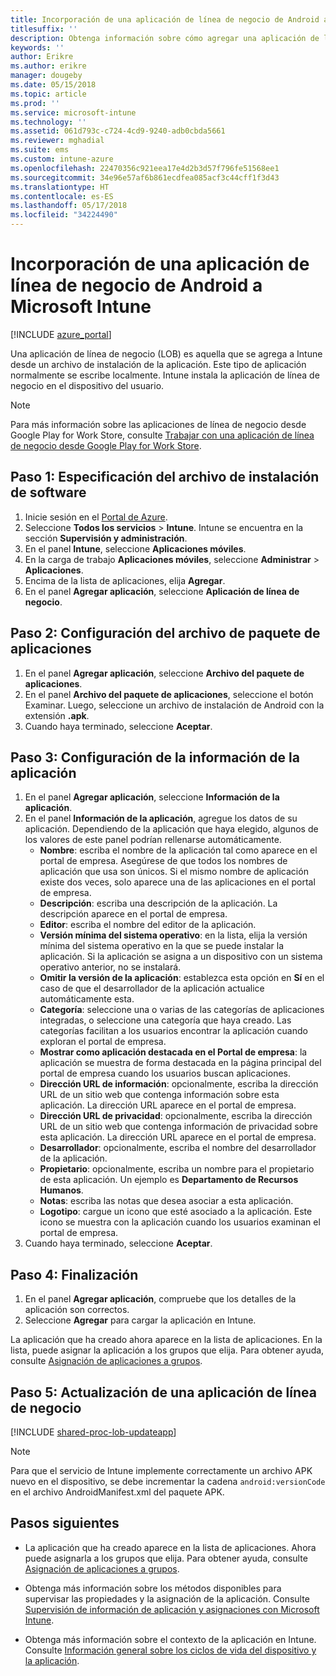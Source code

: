 ```yaml
---
title: Incorporación de una aplicación de línea de negocio de Android a Microsoft Intune
titlesuffix: ''
description: Obtenga información sobre cómo agregar una aplicación de línea de negocio de Android a Microsoft Intune.
keywords: ''
author: Erikre
ms.author: erikre
manager: dougeby
ms.date: 05/15/2018
ms.topic: article
ms.prod: ''
ms.service: microsoft-intune
ms.technology: ''
ms.assetid: 061d793c-c724-4cd9-9240-adb0cbda5661
ms.reviewer: mghadial
ms.suite: ems
ms.custom: intune-azure
ms.openlocfilehash: 22470356c921eea17e4d2b3d57f796fe51568ee1
ms.sourcegitcommit: 34e96e57af6b861ecdfea085acf3c44cff1f3d43
ms.translationtype: HT
ms.contentlocale: es-ES
ms.lasthandoff: 05/17/2018
ms.locfileid: "34224490"
---
```

# <a name="add-an-android-line-of-business-app-to-microsoft-intune"></a>Incorporación de una aplicación de línea de negocio de Android a Microsoft Intune

[!INCLUDE [azure_portal](./includes/azure_portal.md)]

Una aplicación de línea de negocio (LOB) es aquella que se agrega a Intune desde un archivo de instalación de la aplicación. Este tipo de aplicación normalmente se escribe localmente. Intune instala la aplicación de línea de negocio en el dispositivo del usuario. 

> [!Note]
> Para más información sobre las aplicaciones de línea de negocio desde Google Play for Work Store, consulte [Trabajar con una aplicación de línea de negocio desde Google Play for Work Store](apps-add-android-for-work.md?#working-with-a-line-of-business-app-from-the-google-play-for-work-store). 

## <a name="step-1-specify-the-software-setup-file"></a>Paso 1: Especificación del archivo de instalación de software

1. Inicie sesión en el [Portal de Azure](https://portal.azure.com).
2. Seleccione **Todos los servicios** > **Intune**. Intune se encuentra en la sección **Supervisión y administración**.
3. En el panel **Intune**, seleccione **Aplicaciones móviles**.
4. En la carga de trabajo **Aplicaciones móviles**, seleccione **Administrar** > **Aplicaciones**.
5. Encima de la lista de aplicaciones, elija **Agregar**.
6. En el panel **Agregar aplicación**, seleccione **Aplicación de línea de negocio**.

## <a name="step-2-configure-the-app-package-file"></a>Paso 2: Configuración del archivo de paquete de aplicaciones

1. En el panel **Agregar aplicación**, seleccione **Archivo del paquete de aplicaciones**.
2. En el panel **Archivo del paquete de aplicaciones**, seleccione el botón Examinar. Luego, seleccione un archivo de instalación de Android con la extensión **.apk**.
3. Cuando haya terminado, seleccione **Aceptar**.


## <a name="step-3-configure-app-information"></a>Paso 3: Configuración de la información de la aplicación

1. En el panel **Agregar aplicación**, seleccione **Información de la aplicación**.
2. En el panel **Información de la aplicación**, agregue los datos de su aplicación. Dependiendo de la aplicación que haya elegido, algunos de los valores de este panel podrían rellenarse automáticamente.
    - **Nombre**: escriba el nombre de la aplicación tal como aparece en el portal de empresa. Asegúrese de que todos los nombres de aplicación que usa son únicos. Si el mismo nombre de aplicación existe dos veces, solo aparece una de las aplicaciones en el portal de empresa.
    - **Descripción**: escriba una descripción de la aplicación. La descripción aparece en el portal de empresa.
    - **Editor**: escriba el nombre del editor de la aplicación.
    - **Versión mínima del sistema operativo**: en la lista, elija la versión mínima del sistema operativo en la que se puede instalar la aplicación. Si la aplicación se asigna a un dispositivo con un sistema operativo anterior, no se instalará.
    - **Omitir la versión de la aplicación**: establezca esta opción en **Sí** en el caso de que el desarrollador de la aplicación actualice automáticamente esta.
    - **Categoría**: seleccione una o varias de las categorías de aplicaciones integradas, o seleccione una categoría que haya creado. Las categorías facilitan a los usuarios encontrar la aplicación cuando exploran el portal de empresa.
    - **Mostrar como aplicación destacada en el Portal de empresa**: la aplicación se muestra de forma destacada en la página principal del portal de empresa cuando los usuarios buscan aplicaciones.
    - **Dirección URL de información**: opcionalmente, escriba la dirección URL de un sitio web que contenga información sobre esta aplicación. La dirección URL aparece en el portal de empresa.
    - **Dirección URL de privacidad**: opcionalmente, escriba la dirección URL de un sitio web que contenga información de privacidad sobre esta aplicación. La dirección URL aparece en el portal de empresa.
    - **Desarrollador**: opcionalmente, escriba el nombre del desarrollador de la aplicación.
    - **Propietario**: opcionalmente, escriba un nombre para el propietario de esta aplicación. Un ejemplo es **Departamento de Recursos Humanos**.
    - **Notas**: escriba las notas que desea asociar a esta aplicación.
    - **Logotipo**: cargue un icono que esté asociado a la aplicación. Este icono se muestra con la aplicación cuando los usuarios examinan el portal de empresa.
3. Cuando haya terminado, seleccione **Aceptar**.

## <a name="step-4-finish-up"></a>Paso 4: Finalización

1. En el panel **Agregar aplicación**, compruebe que los detalles de la aplicación son correctos.
2. Seleccione **Agregar** para cargar la aplicación en Intune.

La aplicación que ha creado ahora aparece en la lista de aplicaciones. En la lista, puede asignar la aplicación a los grupos que elija. Para obtener ayuda, consulte [Asignación de aplicaciones a grupos](apps-deploy.md).

## <a name="step-5-update-a-line-of-business-app"></a>Paso 5: Actualización de una aplicación de línea de negocio

[!INCLUDE [shared-proc-lob-updateapp](./includes/shared-proc-lob-updateapp.md)]

> [!Note]
> Para que el servicio de Intune implemente correctamente un archivo APK nuevo en el dispositivo, se debe incrementar la cadena `android:versionCode` en el archivo AndroidManifest.xml del paquete APK.

## <a name="next-steps"></a>Pasos siguientes

- La aplicación que ha creado aparece en la lista de aplicaciones. Ahora puede asignarla a los grupos que elija. Para obtener ayuda, consulte [Asignación de aplicaciones a grupos](apps-deploy.md).

- Obtenga más información sobre los métodos disponibles para supervisar las propiedades y la asignación de la aplicación. Consulte [Supervisión de información de aplicación y asignaciones con Microsoft Intune](apps-monitor.md).

- Obtenga más información sobre el contexto de la aplicación en Intune. Consulte [Información general sobre los ciclos de vida del dispositivo y la aplicación](introduction-device-app-lifecycles.md).
